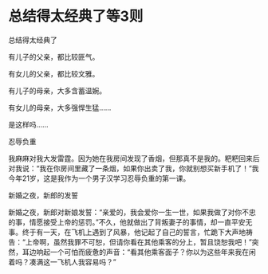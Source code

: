 # 总结得太经典了等3则

总结得太经典了

有儿子的父亲，都比较匪气。

有女儿的父亲，都比较文雅。

有儿子的母亲，大多含蓄温婉。

有女儿的母亲，大多强悍生猛……

是这样吗……

忍辱负重

我麻麻对我大发雷霆。因为她在我房间发现了香烟，但那真不是我的。粑粑回来后对我说：“我在你房间里藏了一条烟，如果你出卖了我，你就别想买新手机了！”我今年21岁，这是我作为一个男子汉学习忍辱负重的第一课。

新婚之夜，新郎的发誓

新婚之夜，新郎对新娘发誓：“亲爱的，我会爱你一生一世，如果我做了对你不忠的事，情愿接受上帝的惩罚。”不久，他就做出了背叛妻子的事情，却一直平安无事。终于有一天，在飞机上遇到了风暴，他记起了自己的誓言，忙跪下大声地祷告：“上帝啊，虽然我罪不可恕，但请你看在其他乘客的分上，暂且饶恕我吧！”突然，耳边响起一个可怕而疲惫的声音：“看其他乘客面子？你以为这些年来我在闲着吗？凑满这一飞机人我容易吗？”